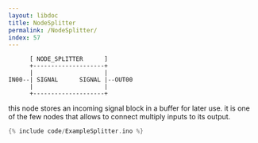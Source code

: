 ```yaml
---
layout: libdoc
title: NodeSplitter
permalink: /NodeSplitter/
index: 57
---
```


          [ NODE_SPLITTER      ]       
          +--------------------+       
          |                    |       
    IN00--| SIGNAL      SIGNAL |--OUT00
          |                    |       
          +--------------------+       

this node stores an incoming signal block in a buffer for later use. it is one of the few nodes that allows to connect multiply inputs to its output.


```c
{% include code/ExampleSplitter.ino %}
```

